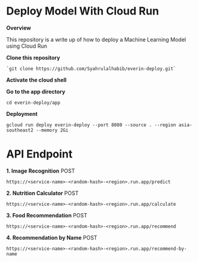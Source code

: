 # Deploy Model With Cloud Run

**Overview**

This repository is a write up of how to deploy a Machine Learning Model using Cloud Run

**Clone this repository**
```
`git clone https://github.com/Syahrulalhabib/everin-deploy.git`
```
**Activate the cloud shell**

**Go to the app directory**
```
cd everin-deploy/app
```
**Deployment** 
```
gcloud run deploy everin-deploy --port 8080 --source . --region asia-southeast2 --memory 2Gi
```

**API Endpoint**
========================================
**1. Image Recognition**
POST 
```
https://<service-name>-<random-hash>-<region>.run.app/predict
```

**2. Nutrition Calculator**
POST
```
https://<service-name>-<random-hash>-<region>.run.app/calculate
```

**3. Food Recommendation**
POST
```
https://<service-name>-<random-hash>-<region>.run.app/recommend
```

**4. Recommendation by Name**
POST
```
https://<service-name>-<random-hash>-<region>.run.app/recommend-by-name
```


